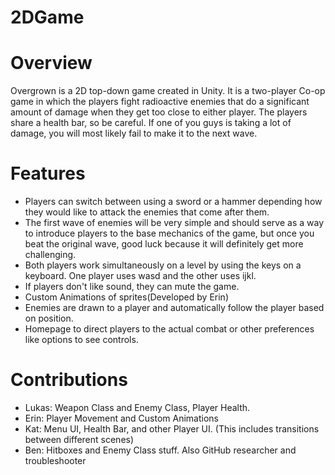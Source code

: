 # 2DGame


# Overview
Overgrown is a 2D top-down game created in Unity. It is a two-player Co-op game in which the players fight radioactive enemies that do a significant amount of damage when they get too close to either player. The players share a health bar, so be careful. If one of you guys is taking a lot of damage, you will most likely fail to make it to the next wave. 

# Features
- Players can switch between using a sword or a hammer depending how they would like to attack the enemies that come after them. 
- The first wave of enemies will be very simple and should serve as a way to introduce players to the base mechanics of the game, but once you beat the original wave, good luck because it will definitely get more challenging. 
- Both players work simultaneously on a level by using the keys on a keyboard. One player uses wasd and the other uses ijkl.
- If players don't like sound, they can mute the game.
- Custom Animations of sprites(Developed by Erin)
- Enemies are drawn to a player and automatically follow the player based on position.
- Homepage to direct players to the actual combat or other preferences like options to see controls.


# Contributions
- Lukas: Weapon Class and Enemy Class, Player Health.
- Erin: Player Movement and Custom Animations
- Kat: Menu UI, Health Bar, and other Player UI. (This includes transitions between different scenes)
- Ben: Hitboxes and Enemy Class stuff. Also GitHub researcher and troubleshooter
